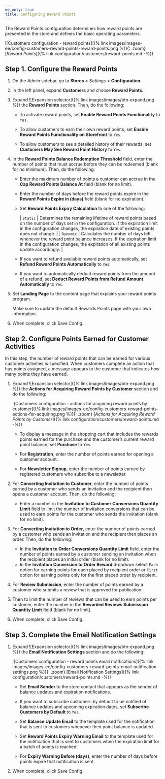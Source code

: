 ```yaml
---
ee_only: true
title: Configuring Reward Points
---
```


The Reward Points configuration determines how reward points are presented in the store and defines the basic operating parameters.

![Customers configuration - reward points]({% link images/images-ee/config-customers-reward-points-reward-points.png %}){: .zoom}
 [_Reward Points_]({% link configuration/customers/reward-points.md -%})

## Step 1. Configure the Reward Points

1. On the _Admin_ sidebar, go to **Stores** > _Settings_ > **Configuration**.

1. In the left panel, expand **Customers** and choose **Reward Points**.

1. Expand ![Expansion selector]({% link images/images/btn-expand.png %}) the **Reward Points** section. Then, do the following:

    - To activate reward points, set **Enable Reward Points Functionality** to `Yes`.

    - To allow customers to earn their own reward points, set **Enable Reward Points Functionality on Storefront** to `Yes`.

    - To allow customers to see a detailed history of their rewards, set **Customers May See Reward Point History** to `Yes`.

1. In the **Reward Points Balance Redemption Threshold** field, enter the number of points that must accrue before they can be redeemed (blank for no minimum). Then, do the following:

    - Enter the maximum number of points a customer can accrue in the **Cap Reward Points Balance At** field (blank for no limit).

    - Enter the number of days before the reward points expire in the **Reward Points Expire in (days)** field (blank for no expiration).

    - Set **Reward Points Expiry Calculation** to one of the following:

        | `Static` | Determines the remaining lifetime of reward points based on the number of days set in the configuration. If the expiration limit in the configuration changes, the expiration date of existing points does not change. |
        | `Dynamic` | Calculates the number of days left whenever the reward point balance increases. If the expiration limit in the configuration changes, the expiration of all existing points update accordingly. |

    - If you want to refund available reward points automatically, set **Refund Reward Points Automatically** to `Yes`.

    - If you want to automatically deduct reward points from the amount of a refund, set **Deduct Reward Points from Refund Amount Automatically** to `Yes`.

1. Set **Landing Page** to the content page that explains your reward points program.

    Make sure to update the default Rewards Points page with your own information.

1. When complete, click <span class="btn">Save Config</span>.

## Step 2. Configure Points Earned for Customer Activities

In this step, the number of reward points that can be earned for various customer activities is specified. When customers complete an action that has points assigned, a message appears to the customer that indicates how many points they have earned.

1. Expand ![Expansion selector]({% link images/images/btn-expand.png %}) the **Actions for Acquiring Reward Points by Customer** section and do the following:

    ![Customers configuration - actions for acquiring reward points by customer]({% link images/images-ee/config-customers-reward-points-actions-for-acquiring.png %}){: .zoom}
    [_Actions for Acquiring Reward Points by Customer_]({% link configuration/customers/reward-points.md -%})

    - To display a message in the shopping cart that includes the rewards points earned for the purchase and the customer’s current reward point balance, set **Purchase** to `Yes`.

    - For **Registration**, enter the number of points earned for opening a customer account.

    - For **Newsletter Signup**, enter the number of points earned by registered customers who subscribe to a newsletter.

1. For **Converting Invitation to Customer**, enter the number of points earned by a customer who sends an invitation and the recipient then opens a customer account. Then, do the following:

    - Enter a number in the **Invitation to Customer Conversions Quantity Limit** field to limit the number of invitation conversions that can be used to earn points for the customer who sends the invitation (blank for no limit).

1. For **Converting Invitation to Order**, enter the number of points earned by a customer who sends an invitation and the recipient then places an order. Then, do the following:

   - In the **Invitation to Order Conversions Quantity Limit** field, enter the number of points earned by a customer sending an invitation when the recipient places an initial order (blank for no limit).
   - In the **Invitation Conversion to Order Reward** dropdown select `Each` option for earning points for each placed by recipient order or `First` option for earning points only for the first placed order by recipient.

1. For **Review Submission**, enter the number of points earned by a customer who submits a review that is approved for publication.

1. Then to limit the number of reviews that can be used to earn points per customer, enter the number in the **Rewarded Reviews Submission Quantity Limit** field (blank for no limit).

1. When complete, click <span class="btn">Save Config</span>.

## Step 3. Complete the Email Notification Settings

1. Expand ![Expansion selector]({% link images/images/btn-expand.png %}) the **Email Notification Settings** section and do the following:

    ![Customers configuration - reward points email notifications]({% link images/images-ee/config-customers-reward-points-email-notification-settings.png %}){: .zoom}
    [Email Notification Settings]({% link configuration/customers/reward-points.md -%})

    - Set **Email Sender** to the store contact that appears as the sender of balance updates and expiration notifications.

    - If you want to subscribe customers by default to be notified of balance updates and upcoming expiration dates, set **Subscribe Customers by Default** to `Yes`.

    - Set **Balance Update Email** to the template used for the notification that is sent to customers whenever their point balance is updated.

    - Set **Reward Points Expiry Warning Email** to the template used for the notification that is sent to customers when the expiration limit for a batch of points is reached.

    - For **Expiry Warning Before (days)**, enter the number of days before points expire that notification is sent.

1. When complete, click <span class="btn">Save Config</span>.
